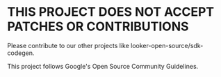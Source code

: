# THIS PROJECT DOES NOT ACCEPT PATCHES OR CONTRIBUTIONS

Please contribute to our other projects like looker-open-source/sdk-codegen.

This project follows Google's Open Source Community Guidelines.
